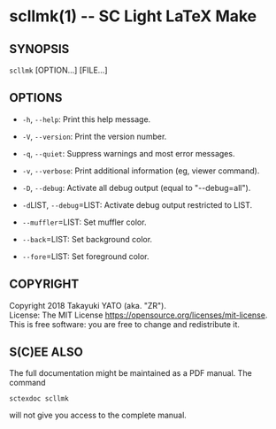 # scllmk(1) -- SC Light LaTeX Make

## SYNOPSIS

`scllmk` [OPTION...] [FILE...]

## OPTIONS


* `-h`, `--help`:
  Print this help message.
* `-V`, `--version`:
  Print the version number.

* `-q`, `--quiet`:
  Suppress warnings and most error messages.
* `-v`, `--verbose`:
  Print additional information (eg, viewer command).
* `-D`, `--debug`:
  Activate all debug output (equal to "--debug=all").
* `-d`LIST, `--debug`=LIST:
  Activate debug output restricted to LIST.

* `--muffler`=LIST:
  Set muffler color.
* `--back`=LIST:
  Set background color.
* `--fore`=LIST:
  Set foreground color.

## COPYRIGHT

Copyright 2018 Takayuki YATO (aka. "ZR").  
License: The MIT License <https://opensource.org/licenses/mit-license>.  
This is free software: you are free to change and redistribute it.

## S(C)EE ALSO

The full documentation might be maintained as a PDF manual. The command

```
sctexdoc scllmk
```

will not give you access to the complete manual.
